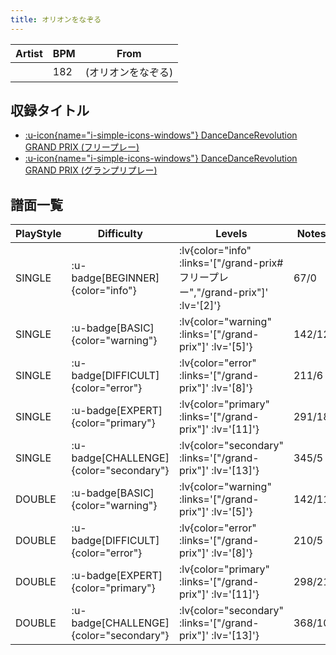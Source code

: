 ```yaml
---
title: オリオンをなぞる
---
```


|Artist|BPM|From|
|------|---|----|
||182|(オリオンをなぞる)|

## 収録タイトル

- [ :u-icon{name="i-simple-icons-windows"} DanceDanceRevolution GRAND PRIX (フリープレー)](/grand-prix#フリープレー)
- [ :u-icon{name="i-simple-icons-windows"} DanceDanceRevolution GRAND PRIX (グランプリプレー)](/grand-prix)

## 譜面一覧

|PlayStyle|Difficulty|Levels|Notes|Movie|
|---------|----------|------|-----|-----|
|SINGLE| :u-badge[BEGINNER]{color="info"} | :lv{color="info" :links='["/grand-prix#フリープレー","/grand-prix"]' :lv='[2]'} |67/0||
|SINGLE| :u-badge[BASIC]{color="warning"} | :lv{color="warning" :links='["/grand-prix"]' :lv='[5]'} |142/12||
|SINGLE| :u-badge[DIFFICULT]{color="error"} | :lv{color="error" :links='["/grand-prix"]' :lv='[8]'} |211/6||
|SINGLE| :u-badge[EXPERT]{color="primary"} | :lv{color="primary" :links='["/grand-prix"]' :lv='[11]'} |291/18||
|SINGLE| :u-badge[CHALLENGE]{color="secondary"} | :lv{color="secondary" :links='["/grand-prix"]' :lv='[13]'} |345/5||
|DOUBLE| :u-badge[BASIC]{color="warning"} | :lv{color="warning" :links='["/grand-prix"]' :lv='[5]'} |142/11||
|DOUBLE| :u-badge[DIFFICULT]{color="error"} | :lv{color="error" :links='["/grand-prix"]' :lv='[8]'} |210/5||
|DOUBLE| :u-badge[EXPERT]{color="primary"} | :lv{color="primary" :links='["/grand-prix"]' :lv='[11]'} |298/21||
|DOUBLE| :u-badge[CHALLENGE]{color="secondary"} | :lv{color="secondary" :links='["/grand-prix"]' :lv='[13]'} |368/10||
